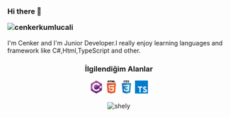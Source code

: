 ### Hi there 👋<p align="left"> <img src="https://komarev.com/ghpvc/?username=cenkerkumlucali&label=Profile%20views&color=0e75b6&style=flat" alt="cenkerkumlucali" /> </p>

I'm Cenker and I'm Junior Developer.I really enjoy learning languages and framework like C#,Html,TypeScript and other.



<h3 align="center">İlgilendiğim Alanlar</h3>
<p align="center">
<img src="https://raw.githubusercontent.com/devicons/devicon/master/icons/csharp/csharp-original.svg" alt="c#" width="30" height="30"/> 
<img src="https://raw.githubusercontent.com/devicons/devicon/master/icons/html5/html5-original-wordmark.svg" alt="html5" width="30" height="30"/> 
<img src="https://raw.githubusercontent.com/devicons/devicon/master/icons/css3/css3-original-wordmark.svg" alt="css3" width="30" height="30"/> 
  <img src="https://raw.githubusercontent.com/devicons/devicon/master/icons/typescript/typescript-original.svg" alt="typescript" width="30" height="30"/> </a> </p>
</p>
<p align="center"><img align="center" src="https://github-readme-stats.vercel.app/api/top-langs/?username=cenkerkumlucali&layout=compact" alt="shely"/></p>




